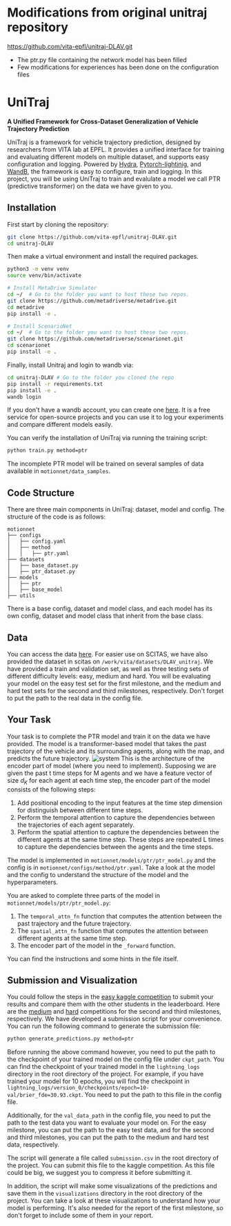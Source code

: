 # Modifications from original unitraj repository 
https://github.com/vita-epfl/unitraj-DLAV.git

- The ptr.py file containing the network model has been filled
- Few modifications for experiences has been done on the configuration files


# UniTraj

**A Unified Framework for Cross-Dataset Generalization of Vehicle Trajectory Prediction**

UniTraj is a framework for vehicle trajectory prediction, designed by researchers from VITA lab at EPFL. 
It provides a unified interface for training and evaluating different models on multiple dataset, and supports easy configuration and logging. 
Powered by [Hydra](https://hydra.cc/docs/intro/), [Pytorch-lightinig](https://lightning.ai/docs/pytorch/stable/), and [WandB](https://wandb.ai/site), the framework is easy to configure, train and logging.
In this project, you will be using UniTraj to train and evalulate a model we call PTR (predictive transformer) on the data we have given to you.

## Installation

First start by cloning the repository:
```bash
git clone https://github.com/vita-epfl/unitraj-DLAV.git
cd unitraj-DLAV
```

Then make a virtual environment and install the required packages. 
```bash
python3 -m venv venv
source venv/bin/activate

# Install MetaDrive Simulator
cd ~/  # Go to the folder you want to host these two repos.
git clone https://github.com/metadriverse/metadrive.git
cd metadrive
pip install -e .

# Install ScenarioNet
cd ~/  # Go to the folder you want to host these two repos.
git clone https://github.com/metadriverse/scenarionet.git
cd scenarionet
pip install -e .
```

Finally, install Unitraj and login to wandb via:
```bash
cd unitraj-DLAV # Go to the folder you cloned the repo
pip install -r requirements.txt
pip install -e .
wandb login
```
If you don't have a wandb account, you can create one [here](https://wandb.ai/site). It is a free service for open-source projects and you can use it to log your experiments and compare different models easily.


You can verify the installation of UniTraj via running the training script:
```bash
python train.py method=ptr
```
The incomplete PTR model will be trained on several samples of data available in `motionnet/data_samples`.

## Code Structure
There are three main components in UniTraj: dataset, model and config.
The structure of the code is as follows:
```
motionnet
├── configs
│   ├── config.yaml
│   ├── method
│   │   ├── ptr.yaml
├── datasets
│   ├── base_dataset.py
│   ├── ptr_dataset.py
├── models
│   ├── ptr
│   ├── base_model
├── utils
```
There is a base config, dataset and model class, and each model has its own config, dataset and model class that inherit from the base class.

## Data
You can access the data [here](https://drive.google.com/file/d/1mBpTqM5e_Ct6KWQenPUvNUBJWHn3-KUX/view?usp=sharing). For easier use on SCITAS, we have also provided the dataset in scitas on `/work/vita/datasets/DLAV_unitraj`. We have provided a train and validation set, as well as three testing sets of different difficulty levels: easy, medium and hard.
You will be evaluating your model on the easy test set for the first milestone, and the medium and hard test sets for the second and third milestones, respectively. 
Don't forget to put the path to the real data in the config file.


## Your Task
Your task is to complete the PTR model and train it on the data we have provided. 
The model is a transformer-based model that takes the past trajectory of the vehicle and its surrounding agents, along with the map, and predicts the future trajectory.
![system](https://github.com/vita-epfl/unitraj-DLAV/blob/main/docs/assets/PTR.png?raw=true)
This is the architecture of the encoder part of model (where you need to implement). Supposing we are given the past t time steps for M agents and we have a feature vector of size $d_K$ for each agent at each time step, the encoder part of the model consists of the following steps:
1. Add positional encoding to the input features at the time step dimension for distinguish between different time steps.
2. Perform the temporal attention to capture the dependencies between the trajectories of each agent separately.
3. Perform the spatial attention to capture the dependencies between the different agents at the same time step.
These steps are repeated L times to capture the dependencies between the agents and the time steps.

The model is implemented in `motionnet/models/ptr/ptr_model.py` and the config is in `motionnet/configs/method/ptr.yaml`. 
Take a look at the model and the config to understand the structure of the model and the hyperparameters.

You are asked to complete three parts of the model in `motionnet/models/ptr/ptr_model.py`:
1. The `temporal_attn_fn` function that computes the attention between the past trajectory and the future trajectory.
2. The `spatial_attn_fn` function that computes the attention between different agents at the same time step.
3. The encoder part of the model in the `_forward` function. 

You can find the instructions and some hints in the file itself. 

## Submission and Visualization
You could follow the steps in the [easy kaggle competition](https://www.kaggle.com/competitions/dlav-vehicle-trajectory-prediction-2024/overview) to submit your results and compare them with the other students in the leaderboard.
Here are the [medium](https://www.kaggle.com/competitions/dlav-vehicle-trajectory-prediction-medium/overview) and [hard](https://www.kaggle.com/competitions/dlav-vehicle-trajectory-prediction-hard/overview) competitions for the second and third milestones, respectively.
We have developed a submission script for your convenience. You can run the following command to generate the submission file:
```bash
python generate_predictions.py method=ptr
```
Before running the above command however, you need to put the path to the checkpoint of your trained model on the config file under `ckpt_path`. You can find the checkpoint of your trained model in the `lightning_logs` directory in the root directory of the project. 
For example, if you have trained your model for 10 epochs, you will find the checkpoint in `lightning_logs/version_0/checkpoints/epoch=10-val/brier_fde=30.93.ckpt`. You need to put the path to this file in the config file.

Additionally, for the `val_data_path` in the config file, you need to put the path to the test data you want to evaluate your model on. For the easy milestone, you can put the path to the easy test data, and for the second and third milestones, you can put the path to the medium and hard test data, respectively.

The script will generate a file called `submission.csv` in the root directory of the project. You can submit this file to the kaggle competition. As this file could be big, we suggest you to compress it before submitting it.

In addition, the script will make some visualizations of the predictions and save them in the `visualizations` directory in the root directory of the project. You can take a look at these visualizations to understand how your model is performing.
It's also needed for the report of the first milestone, so don't forget to include some of them in your report.
